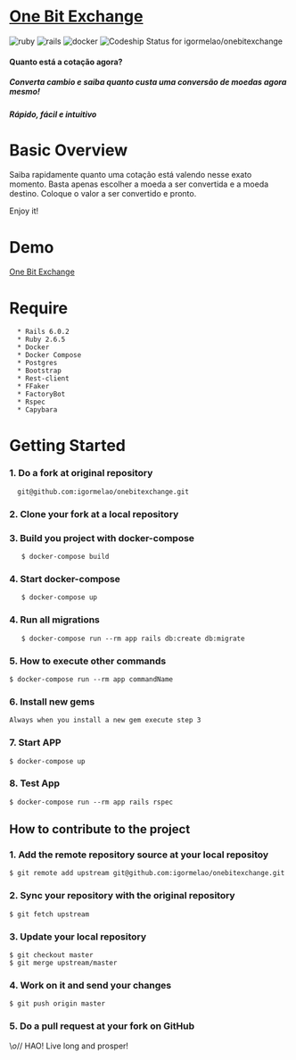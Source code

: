 
# [One Bit Exchange](https://github.com/igormelao/onebitexchange) 
![ruby](https://img.shields.io/badge/Ruby-2.6.5-red.svg)
![rails](https://img.shields.io/badge/Rails-6.0.2-red.svg)
![docker](https://img.shields.io/docker/automated/jrottenberg/ffmpeg.svg)
![Codeship Status for igormelao/onebitexchange](https://app.codeship.com/projects/2ddb03a0-efc5-0138-2aba-623498a99a86/status?branch=master)
<div>
  <h4>Quanto está a cotação agora?</h4>
  <h5>Converta cambio e saiba quanto custa uma conversão de moedas agora mesmo!</h5>
  <h5>Rápido, fácil e intuitivo</h5>
</div>


# Basic Overview

<p>Saiba rapidamente quanto uma cotação está valendo nesse exato momento. Basta apenas escolher a moeda a ser convertida e a moeda destino. Coloque o valor a ser convertido e pronto.</p>

Enjoy it!


# Demo

<a href="https://onebitexchange2020.herokuapp.com/">One Bit Exchange</a>

# Require
```
  * Rails 6.0.2
  * Ruby 2.6.5
  * Docker
  * Docker Compose
  * Postgres
  * Bootstrap
  * Rest-client
  * FFaker
  * FactoryBot
  * Rspec
  * Capybara
```


# Getting Started

### 1. Do a fork at original repository
```
  git@github.com:igormelao/onebitexchange.git
```

### 2. Clone your fork at a local repository

### 3. Build you project with docker-compose
```
   $ docker-compose build      
```

### 4. Start docker-compose
```
   $ docker-compose up
```

### 4. Run all migrations
```
   $ docker-compose run --rm app rails db:create db:migrate      
```

### 5. How to execute other commands
```
$ docker-compose run --rm app commandName
```

### 6. Install new gems
```
Always when you install a new gem execute step 3
```

### 7. Start APP
```
$ docker-compose up
```

### 8. Test App
```
$ docker-compose run --rm app rails rspec
```

## How to contribute to the project

### 1. Add the remote repository source at your local repositoy
```
$ git remote add upstream git@github.com:igormelao/onebitexchange.git
```

### 2. Sync your repository with the original repository
```
$ git fetch upstream
```

### 3. Update your local repository
```
$ git checkout master
$ git merge upstream/master
```

### 4. Work on it and send your changes
```
$ git push origin master
```

### 5. Do a pull request at your fork on GitHub


\\_o_// HAO! Live long and prosper!
